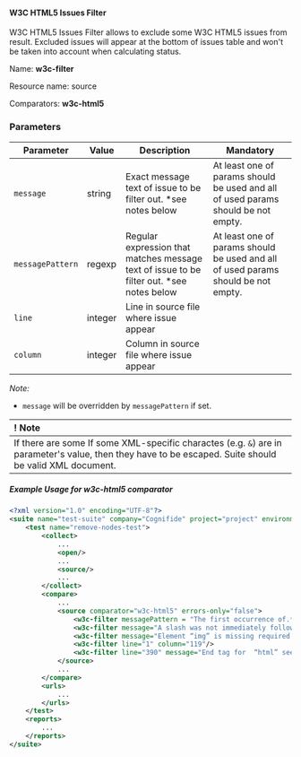 #### W3C HTML5 Issues Filter

W3C HTML5 Issues Filter allows to exclude some W3C HTML5 issues from result. Excluded issues will appear at the bottom of issues table and won't be taken into account when calculating status.

Name: **w3c-filter**

Resource name: source

Comparators: **w3c-html5**

### Parameters

| Parameter | Value | Description | Mandatory |
| --------- | ----- | ----------- | --------- |
| `message` | string | Exact message text of issue to be filter out. *see notes below | At least one of params should be used and all of used params should be not empty. |
| `messagePattern` | regexp | Regular expression that matches message text of issue to be filter out. *see notes below | At least one of params should be used and all of used params should be not empty. |
| `line` | integer | Line in source file where issue appear | |
| `column` | integer | Column in source file where issue appear | |
*Note:*
- `message` will be overridden by `messagePattern` if set.

| ! Note |
|:------ |
| If there are some If some XML-specific charactes (e.g. `&`) are in parameter's value, then they have to be escaped. Suite should be valid XML document.

##### Example Usage for w3c-html5 comparator

```xml
<?xml version="1.0" encoding="UTF-8"?>
<suite name="test-suite" company="Cognifide" project="project" environment="win7-ff16">
    <test name="remove-nodes-test">
        <collect>
            ...
            <open/>
            ...
            <source/>
            ...
        </collect>
        <compare>
            ...
            <source comparator="w3c-html5" errors-only="false">
                <w3c-filter messagePattern = "The first occurrence of.*" />
                <w3c-filter message="A slash was not immediately followed by “&gt;”."/>
                <w3c-filter message="Element “img” is missing required attribute “src”."/>
                <w3c-filter line="1" column="119"/>
                <w3c-filter line="390" message="End tag for  “html” seen, but there were unclosed elements."/>
            </source>
            ...
        </compare>
        <urls>
            ...
        </urls>
    </test>
    <reports>
        ...
    </reports>
</suite>
```
